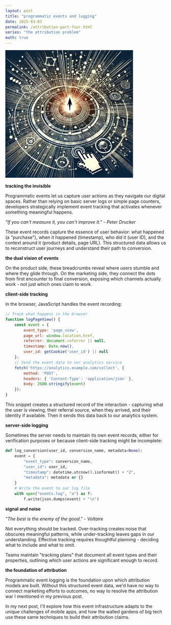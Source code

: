 ```yaml
---
layout: post
title: "programmatic events and logging"
date: 2025-03-03
permalink: /attribution-part-four.html
series: "the attribution problem"
math: true
---
```


<img src="/assets/images/attribution_two.webp" alt="event firing inspired image" width="400" class="feature-image">

**tracking the invisible**

Programmatic events let us capture user actions as they navigate our digital spaces. Rather than relying on basic server logs or simple page counters, developers strategically implement event tracking that activates whenever something meaningful happens.

*"If you can't measure it, you can't improve it." - Peter Drucker*

These event records capture the essence of user behavior: what happened (a "purchase"), when it happened (timestamp), who did it (user ID), and the context around it (product details, page URL). This structured data allows us to reconstruct user journeys and understand their path to conversion.

**the dual vision of events**

On the product side, these breadcrumbs reveal where users stumble and where they glide through. On the marketing side, they connect the dots from first encounter to final conversion, exposing which channels actually work - not just which ones claim to work.

**client-side tracking**

In the browser, JavaScript handles the event recording:

```javascript
// Track what happens in the browser
function logPageView() {
    const event = {
        event_type: 'page_view',
        page_url: window.location.href,
        referrer: document.referrer || null,
        timestamp: Date.now(),
        user_id: getCookie('user_id') || null
    };
    // Send the event data to our analytics service
    fetch('https://analytics.example.com/collect', {
        method: 'POST',
        headers: { 'Content-Type': 'application/json' },
        body: JSON.stringify(event)
    });
}
```

This snippet creates a structured record of the interaction - capturing what the user is viewing, their referral source, when they arrived, and their identity if available. Then it sends this data back to our analytics system.

**server-side logging**

Sometimes the server needs to maintain its own event records, either for verification purposes or because client-side tracking might be incomplete:

```python
def log_conversion(user_id, conversion_name, metadata=None):
    event = {
        "event_type": conversion_name,
        "user_id": user_id,
        "timestamp": datetime.utcnow().isoformat() + "Z",
        "metadata": metadata or {}
    }
    # Write the event to our log file
    with open("events.log", "a") as f:
        f.write(json.dumps(event) + "\n")
```

**signal and noise**

*"The best is the enemy of the good." - Voltaire*

Not everything should be tracked. Over-tracking creates noise that obscures meaningful patterns, while under-tracking leaves gaps in our understanding. Effective tracking requires thoughtful planning - deciding what to include and what to omit.

Teams maintain "tracking plans" that document all event types and their properties, outlining which user actions are significant enough to record.

**the foundation of attribution**

Programmatic event logging is the foundation upon which attribution models are built. Without this structured event data, we'd have no way to connect marketing efforts to outcomes, no way to resolve the attribution war I mentioned in my previous post.

In my next post, I'll explore how this event infrastructure adapts to the unique challenges of mobile apps, and how the walled gardens of big tech use these same techniques to build their attribution claims.
